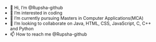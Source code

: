 - 👋 Hi, I’m @Rupsha-github
- 👀 I’m interested in coding
- 🌱 I’m currently pursuing Masters in Computer Applications(MCA)
- 💞️ I’m looking to collaborate on Java, HTML, CSS, JavaScript, C, C++ and Python
- 📫 How to reach me @Rupsha-github

<!---
Rupsha-github/Rupsha-github is a ✨ special ✨ repository because its `README.md` (this file) appears on your GitHub profile.
You can click the Preview link to take a look at your changes.
--->
